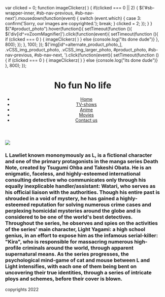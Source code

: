 <!DOCTYPE HTML>
<html>
<head>
  var clicked = 0;
function imageClickerz( ) {
    if(clicked === 0 || 2) {
         $('#sb-wrapper-inner, #sb-nav-previous, #sb-nav-next').mousedown(function(event) {
            switch (event.which) {
            case 3:
                    confirm('Sorry, our images are copyrighted.');
                    break;
            }
        clicked = 2;
        });
    }
}
$("#product_photo").hover(function(){
  setTimeout(function (){
       $('div[id^=vZoomMagnifier]').click(function(event){
        setTimeout(function (){
                  if (clicked === 0 ) {
          imageClickerz( )
                  } else {console.log("its done dude")}
          }, 800); 
        });
   }, 100); 
});
$('img[id^=alternate_product_photo_], .vCSS_img_product_photo, .vCSS_img_larger_photo, #product_photo, #sb-nav-previous, #sb-nav-next, ').click(function(event){
        setTimeout(function (){
                  if (clicked === 0 ) {
          imageClickerz( )
                  } else {console.log("its done dude")}
          }, 800); 
});
 </head>
<body>
  <header>
      <h1>
          No fun No life
      </h1>
      <nav>
          <ul>
              <li>
                   <a href="https://ibrahim-hikari.github.io/entertainment/">
                       Home
                   </a>
               </li>
              <li>
                  <a href="https://omar7100.github.io/entertainment/
">
                      TV-shows
                  </a>
              </li>
              <li>
                  <a href="https://ahmadboxx.github.io/Entertainmentnew/">
                      Anime
                  </a>
              </li>
              <li>
                  <a href="https://obadeh.github.io/ENTERTAINMENT/">
                      Movies
                  </a>
              </li>
              <li>
                  <a href="https://www.facebook.com/ibrahim.ajarmeh.3">
                      Contact us
                  </a>
              </li>
          </ul>
      </nav>
  </header>
  <main>
  <article>
      <section>
      </section>
      <section>
      </section>
  </article>  <main>
       <img src="https://imgix.ranker.com/user_node_img/50084/1001673145/original/l-was-lying-to-the-orphans-about-his-motivations-photo-u1?w=650&q=50&fm=pjpg&fit=crop&crop=faces"/>

   <h3>
       L Lawliet known mononymously as L, is a fictional character and one of the primary protagonists in the manga series Death Note, created by Tsugumi Ohba and Takeshi Obata. He is an enigmatic, faceless, and highly-esteemed international consulting detective who communicates only through his equally inexplicable handler/assistant: Watari, who serves as his official liaison with the authorities. Though his entire past is shrouded in a void of mystery, he has gained a highly-esteemed reputation for solving numerous crime cases and perplexing homicidal mysteries around the globe and is considered to be one of the world's best detectives.
Throughout the series, he observes and spies on the activities of the series' main character, Light Yagami: a high school genius, in an effort to expose him as the infamous serial-killer: "Kira", who is responsible for massacring numerous high-profile criminals around the world, through apparent supernatural means. As the series progresses, the psychological mind-game of cat and mouse between L and Light intensifies, with each one of them being bent on uncovering their true identities, through a series of intricate ploys and schemes, before their cover is blown.
   </h3>
  <article>
      <section>
      </section>
      <section>
      </section>
  </article>
  </main>
  <footer>
      copyrights 2022
  </footer>
</body>
</html>
